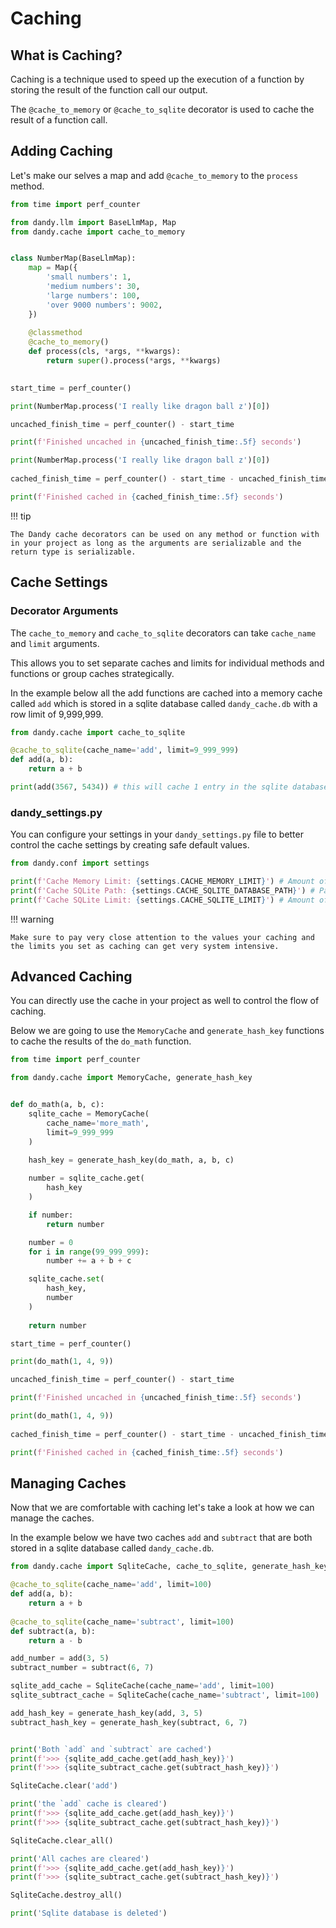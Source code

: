 # Caching

## What is Caching?

Caching is a technique used to speed up the execution of a function by storing the result of the function call our output.

The `@cache_to_memory` or `@cache_to_sqlite` decorator is used to cache the result of a function call.

## Adding Caching

Let's make our selves a map and add `@cache_to_memory` to the `process` method.

```python exec="True" source="above" source="material-block" result="markdown" session="caching"
from time import perf_counter

from dandy.llm import BaseLlmMap, Map
from dandy.cache import cache_to_memory


class NumberMap(BaseLlmMap):
    map = Map({
        'small numbers': 1,
        'medium numbers': 30,
        'large numbers': 100,
        'over 9000 numbers': 9002,
    })
    
    @classmethod
    @cache_to_memory()
    def process(cls, *args, **kwargs):
        return super().process(*args, **kwargs)
    

start_time = perf_counter()

print(NumberMap.process('I really like dragon ball z')[0])

uncached_finish_time = perf_counter() - start_time

print(f'Finished uncached in {uncached_finish_time:.5f} seconds')

print(NumberMap.process('I really like dragon ball z')[0])
    
cached_finish_time = perf_counter() - start_time - uncached_finish_time

print(f'Finished cached in {cached_finish_time:.5f} seconds')

```

!!! tip

    The Dandy cache decorators can be used on any method or function with in your project as long as the arguments are serializable and the return type is serializable.

## Cache Settings

### Decorator Arguments

The `cache_to_memory` and `cache_to_sqlite` decorators can take `cache_name` and `limit` arguments.

This allows you to set separate caches and limits for individual methods and functions or group caches strategically.

In the example below all the add functions are cached into a memory cache called `add` which is stored in a sqlite database called `dandy_cache.db` with a row limit of 9,999,999.

```python exec="True" source="above" source="material-block" result="markdown" session="caching"
from dandy.cache import cache_to_sqlite

@cache_to_sqlite(cache_name='add', limit=9_999_999)
def add(a, b):
    return a + b

print(add(3567, 5434)) # this will cache 1 entry in the sqlite database
```

### dandy_settings.py

You can configure your settings in your `dandy_settings.py` file to better control the cache settings by creating safe default values.

```python exec="True" source="above" source="material-block" result="markdown" session="caching"
from dandy.conf import settings

print(f'Cache Memory Limit: {settings.CACHE_MEMORY_LIMIT}') # Amount of items to keep in memory cache
print(f'Cache SQLite Path: {settings.CACHE_SQLITE_DATABASE_PATH}') # Path to sqlite database
print(f'Cache SQLite Limit: {settings.CACHE_SQLITE_LIMIT}') # Amount of items to keep in sqlite cache
```

!!! warning

    Make sure to pay very close attention to the values your caching and the limits you set as caching can get very system intensive.

## Advanced Caching

You can directly use the cache in your project as well to control the flow of caching.

Below we are going to use the `MemoryCache` and `generate_hash_key` functions to cache the results of the `do_math` function.

```python exec="True" source="above" source="material-block" result="markdown" session="caching"
from time import perf_counter

from dandy.cache import MemoryCache, generate_hash_key


def do_math(a, b, c):
    sqlite_cache = MemoryCache(
        cache_name='more_math',
        limit=9_999_999
    )

    hash_key = generate_hash_key(do_math, a, b, c)
    
    number = sqlite_cache.get(
        hash_key
    )

    if number:
        return number

    number = 0
    for i in range(99_999_999):
        number += a + b + c

    sqlite_cache.set(
        hash_key,
        number
    )
    
    return number

start_time = perf_counter()

print(do_math(1, 4, 9))

uncached_finish_time = perf_counter() - start_time

print(f'Finished uncached in {uncached_finish_time:.5f} seconds')

print(do_math(1, 4, 9))
    
cached_finish_time = perf_counter() - start_time - uncached_finish_time

print(f'Finished cached in {cached_finish_time:.5f} seconds')

```

## Managing Caches

Now that we are comfortable with caching let's take a look at how we can manage the caches.

In the example below we have two caches `add` and `subtract` that are both stored in a sqlite database called `dandy_cache.db`.

```python exec="True" source="above" source="material-block" result="markdown" session="caching"
from dandy.cache import SqliteCache, cache_to_sqlite, generate_hash_key

@cache_to_sqlite(cache_name='add', limit=100)
def add(a, b):
    return a + b
    
@cache_to_sqlite(cache_name='subtract', limit=100)
def subtract(a, b):
    return a - b

add_number = add(3, 5)
subtract_number = subtract(6, 7)

sqlite_add_cache = SqliteCache(cache_name='add', limit=100)
sqlite_subtract_cache = SqliteCache(cache_name='subtract', limit=100)

add_hash_key = generate_hash_key(add, 3, 5)
subtract_hash_key = generate_hash_key(subtract, 6, 7)


print('Both `add` and `subtract` are cached')
print(f'>>> {sqlite_add_cache.get(add_hash_key)}')
print(f'>>> {sqlite_subtract_cache.get(subtract_hash_key)}')

SqliteCache.clear('add')

print('the `add` cache is cleared')
print(f'>>> {sqlite_add_cache.get(add_hash_key)}')
print(f'>>> {sqlite_subtract_cache.get(subtract_hash_key)}')

SqliteCache.clear_all()

print('All caches are cleared')
print(f'>>> {sqlite_add_cache.get(add_hash_key)}')
print(f'>>> {sqlite_subtract_cache.get(subtract_hash_key)}')

SqliteCache.destroy_all()

print('Sqlite database is deleted')

```
    